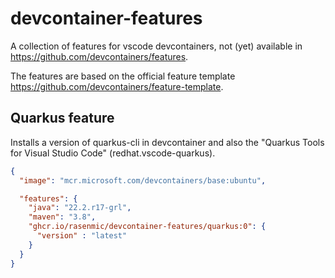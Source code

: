 # devcontainer-features
A collection of features for vscode devcontainers, not (yet) available in https://github.com/devcontainers/features.

The features are based on the official feature template https://github.com/devcontainers/feature-template.

## Quarkus feature
Installs a version of quarkus-cli in devcontainer and also the "Quarkus Tools for Visual Studio Code" (redhat.vscode-quarkus).
```json
{
  "image": "mcr.microsoft.com/devcontainers/base:ubuntu",

  "features": {
    "java": "22.2.r17-grl",
    "maven": "3.8",
    "ghcr.io/rasenmic/devcontainer-features/quarkus:0": {
      "version" : "latest" 
    }
  } 
}
```
